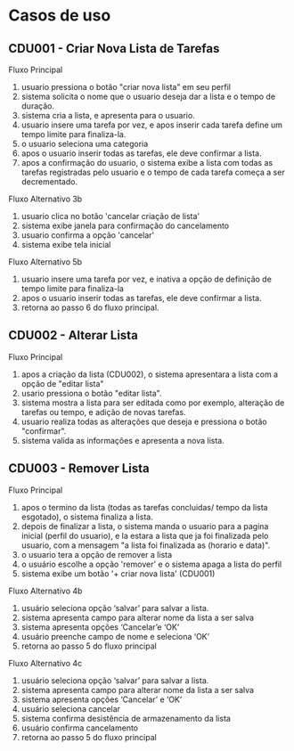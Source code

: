 # Casos de uso

## CDU001 - Criar Nova Lista de Tarefas
Fluxo Principal
  1. usuario pressiona o botão "criar nova lista" em seu perfil
  2. sistema solicita o nome que o usuario deseja dar a lista e o tempo de duração.
  3. sistema cria a lista, e apresenta para o usuario.
  4. usuario insere uma tarefa por vez, e apos inserir cada tarefa define um tempo limite para finaliza-la.
  5. o usuario seleciona uma categoria
  6. apos o usuario inserir todas as tarefas, ele deve confirmar a lista.
  7. apos a confirmação do usuario, o sistema exibe a lista com todas as tarefas registradas pelo usuario e o tempo de cada tarefa começa a ser decrementado.
  
Fluxo Alternativo 3b

  1. usuario clica no botão 'cancelar criação de lista'
  2. sistema exibe janela para confirmação do cancelamento
  3. usuario confirma a opção 'cancelar'
  4. sistema exibe tela inicial
  
Fluxo Alternativo 5b

  1. usuario insere uma tarefa por vez, e inativa a opção de definição de tempo limite para finaliza-la
  2. apos o usuario inserir todas as tarefas, ele deve confirmar a lista.
  3. retorna ao passo 6 do fluxo principal. 
  
## CDU002 - Alterar Lista
Fluxo Principal
  1. apos a criação da lista (CDU002), o sistema apresentara a lista com a opção de "editar lista"
  2. usario pressiona o botão "editar lista".
  3. sistema mostra a lista para ser editada como por exemplo, alteração de tarefas ou tempo, e adição de novas tarefas.
  4. usuario realiza todas as alterações que deseja e pressiona o botão "confirmar".
  5. sistema valida as informações e apresenta a nova lista.


## CDU003 - Remover Lista

Fluxo Principal

  1.	apos o termino da lista (todas as tarefas concluidas/ tempo da lista esgotado), o sistema finaliza a lista.
  2.	depois de finalizar a lista, o sistema manda o usuario para a pagina inicial (perfil do usuario), e la estara a lista que ja foi finalizada pelo usuario, com a mensagem "a lista foi finalizada as (horario e data)".
  3.	o usuario tera a opção de remover a lista 
  4.	o usuário escolhe a opção 'remover' e o sistema apaga a lista do perfil 
  5.	sistema exibe um botão '+ criar nova lista' (CDU001)

Fluxo Alternativo 4b

  1. usuário seleciona opção ‘salvar’ para salvar a lista.
  2. sistema apresenta campo para alterar nome da lista a ser salva
  3. sistema apresenta opções ‘Cancelar’e ‘OK’
  4. usuário preenche campo de nome e seleciona ‘OK’
  5. retorna ao passo 5 do fluxo principal

Fluxo Alternativo 4c

  1. usuário seleciona opção ‘salvar’ para salvar a lista.
  2. sistema apresenta campo para alterar nome da lista a ser salva
  3. sistema apresenta opções ‘Cancelar’ e ‘OK’
  4. usuário seleciona cancelar
  5. sistema confirma desistência de armazenamento da lista
  6. usuário confirma cancelamento
  7. retorna ao passo 5 do fluxo principal
